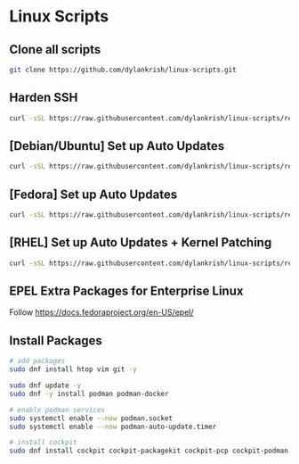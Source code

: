 # Linux Scripts

## Clone all scripts
```bash
git clone https://github.com/dylankrish/linux-scripts.git
```

## Harden SSH
```bash
curl -sSL https://raw.githubusercontent.com/dylankrish/linux-scripts/refs/heads/main/ssh-harden.sh | bash
```

## [Debian/Ubuntu] Set up Auto Updates
```bash
curl -sSL https://raw.githubusercontent.com/dylankrish/linux-scripts/refs/heads/main/debian-autoupdate.sh | sudo bash
```

## [Fedora] Set up Auto Updates
```bash
curl -sSL https://raw.githubusercontent.com/dylankrish/linux-scripts/refs/heads/main/fedora-autoupdate.sh | sudo bash
```

## [RHEL] Set up Auto Updates + Kernel Patching
```bash
curl -sSL https://raw.githubusercontent.com/dylankrish/linux-scripts/refs/heads/main/el-autoupdate.sh | sudo bash
```

## EPEL Extra Packages for Enterprise Linux
Follow https://docs.fedoraproject.org/en-US/epel/

## Install Packages
```bash
# add packages
sudo dnf install htop vim git -y

sudo dnf update -y
sudo dnf -y install podman podman-docker

# enable podman services
sudo systemctl enable --now podman.socket
sudo systemctl enable --now podman-auto-update.timer

# install cockpit
sudo dnf install cockpit cockpit-packagekit cockpit-pcp cockpit-podman cockpit-storaged -y
```

